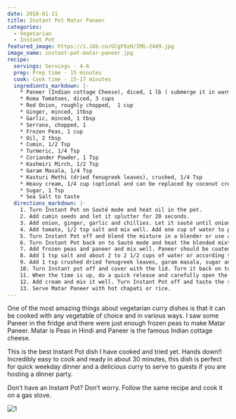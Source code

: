 ```yaml
---
date: 2018-01-11
title: Instant Pot Matar Paneer
categories:
  - Vegetarian
  - Instant Pot
featured_image: https://i.ibb.co/GCgF0zH/IMG-2449.jpg
image_name: instant-pot-matar-paneer.jpg
recipe:
  servings: Servings - 4-6
  prep: Prep time - 15 minutes
  cook: Cook time - 15-17 minutes
  ingredients_markdown: |-
    * Paneer (Indian cottage Cheese), diced, 1 lb ( submerge it in warm water for 15-20 minutes if you are using packaged paneer to make it soft)
    * Roma Tomatoes, diced, 3 cups
    * Red Onion, roughly chopped,  1 cup
    * Ginger, minced, 1tbsp
    * Garlic, minced, 1 tbsp
    * Serrano, chopped, 1
    * Frozen Peas, 1 cup
    * Oil, 2 tbsp
    * Cumin, 1/2 Tsp
    * Turmeric, 1/4 Tsp
    * Coriander Powder, 1 Tsp
    * Kashmiri Mirch, 1/2 Tsp
    * Garam Masala, 1/4 Tsp
    * Kasturi Methi (dried fenugreek leaves), crushed, 1/4 Tsp
    * Heavy cream, 1/4 cup (optional and can be replaced by coconut cream)
    * Sugar, 1 Tsp
    * Sea Salt to taste
  directions_markdown: |-
    1. Turn Instant Pot on Sauté mode and heat oil in the pot.
    2. Add cumin seeds and let it splutter for 20 seconds.
    3. Add onion, ginger, garlic and chillies. Let it sauté until onion turns golden brown, about 3-4 minutes.
    4. Add tomato, 1/2 tsp salt and mix well. Add one cup of water to prevent from sticking to the surface of the pot. Keep stirring and cook for 4 minutes, until tomatoes are cooked thoroughly.
    5. Turn Instant Pot off and blend the mixture in a blender or use a hand blender.
    6. Turn Instant Pot back on to Sauté mode and heat the blended mixture. Add coriander powder, turmeric and Kashmiri chilli powder. Keep stirring and let the mixture cook until oil separates.
    7. Add frozen peas and paneer and mix well. Paneer should be coated evenly.
    8. Add 1 tsp salt and about 2 to 2 1/2 cups of water or according to the consistency of the curry you desire.
    9. Add 1 tsp crushed dried fenugreek leaves, garam masala, sugar and season with salt.
    10. Turn Instant pot off and cover with the lid. Turn it back on to high pressure and set the timer for 2 minutes. Keep steam release handle in Sealing position. (If you are cooking on a gas stove, let it simmer until the gravy reaches desired consistency. Don’t cook paneer in the curry for more than 6-7 minutes).
    11. When the time is up, do a quick release and carefully open the lid.
    12. Add cream and mix it well. Turn Instant Pot off and taste the seasonings.
    13. Serve Matar Paneer with hot chapati or rice.
---
```

One of the most amazing things about vegetarian curry dishes is that it can be cooked with any vegetable of choice and in various ways. I saw some Paneer in the fridge and there were just enough frozen peas to make Matar Paneer. Matar is Peas in Hindi and Paneer is the famous Indian cottage cheese.

This is the best Instant Pot dish I have cooked and tried yet. Hands down!! Incredibly easy to cook and ready in about 30 minutes, this dish is perfect for quick weekday dinner and a delicious curry to serve to guests if you are hosting a dinner party.

Don’t have an Instant Pot? Don’t worry. Follow the same recipe and cook it on a gas stove. 

![1](https://i.ibb.co/pKpMScz/IMG-2447.jpg)
